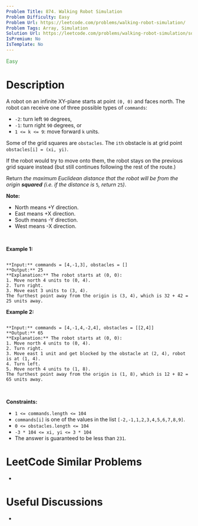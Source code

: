 ```yaml
---
Problem Title: 874. Walking Robot Simulation
Problem Difficulty: Easy
Problem Url: https://leetcode.com/problems/walking-robot-simulation/
Problem Tags: Array, Simulation
Solution Url: https://leetcode.com/problems/walking-robot-simulation/solution/
IsPremium: No
IsTemplate: No
---
```


<span style="color: rgb(67, 160, 71);">Easy</span>

# Description

A robot on an infinite XY-plane starts at point `(0, 0)` and faces north. The robot can receive one of three possible types of `commands`:


* `-2`: turn left `90` degrees,
* `-1`: turn right `90` degrees, or
* `1 <= k <= 9`: move forward `k` units.


Some of the grid squares are `obstacles`. The `ith` obstacle is at grid point `obstacles[i] = (xi, yi)`.


If the robot would try to move onto them, the robot stays on the previous grid square instead (but still continues following the rest of the route.)


Return *the maximum Euclidean distance that the robot will be from the origin **squared** (i.e. if the distance is* `5`*, return* `25`*)*.


**Note:**


* North means +Y direction.
* East means +X direction.
* South means -Y direction.
* West means -X direction.


 


**Example 1:**



```

**Input:** commands = [4,-1,3], obstacles = []
**Output:** 25
**Explanation:** The robot starts at (0, 0):
1. Move north 4 units to (0, 4).
2. Turn right.
3. Move east 3 units to (3, 4).
The furthest point away from the origin is (3, 4), which is 32 + 42 = 25 units away.

```

**Example 2:**



```

**Input:** commands = [4,-1,4,-2,4], obstacles = [[2,4]]
**Output:** 65
**Explanation:** The robot starts at (0, 0):
1. Move north 4 units to (0, 4).
2. Turn right.
3. Move east 1 unit and get blocked by the obstacle at (2, 4), robot is at (1, 4).
4. Turn left.
5. Move north 4 units to (1, 8).
The furthest point away from the origin is (1, 8), which is 12 + 82 = 65 units away.

```

 


**Constraints:**


* `1 <= commands.length <= 104`
* `commands[i]` is one of the values in the list `[-2,-1,1,2,3,4,5,6,7,8,9]`.
* `0 <= obstacles.length <= 104`
* `-3 * 104 <= xi, yi <= 3 * 104`
* The answer is guaranteed to be less than `231`.




# LeetCode Similar Problems

- []()

# Useful Discussions

- []()
